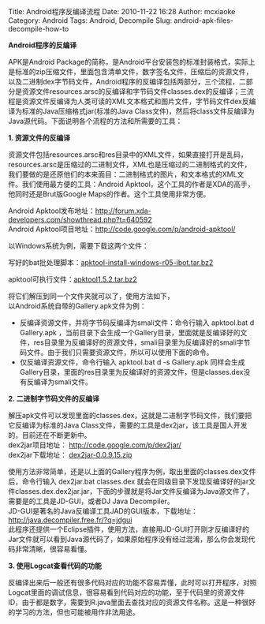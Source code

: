 Title: Android程序反编译流程
Date: 2010-11-22 16:28
Author: mcxiaoke
Category: Android
Tags: Android, Decompile
Slug: android-apk-files-decompile-how-to

**Android程序的反编译**

APK是Android
Package的简称，是Android平台安装包的标准封装格式，实际上是标准的zip压缩文件，里面包含清单文件，数字签名文件，压缩后的资源文件，以及二进制dex字节码文件，Android程序的反编译包括两部分，三个流程，二部分是资源文件resources.arsc的反编译和字节码文件classes.dex的反编译；三流程是资源文件反编译为人类可读的XML文本格式和图片文件，字节码文件dex反编译为标准的Java压缩格式jar(标准的Java
Class文件)，然后将class文件反编译为Java源代码。下面说明各个流程的方法和所需要的工具：

**1. 资源文件的反编译**

资源文件包括resources.arsc和res目录中的XML文件，如果直接打开是乱码，resources.arsc是压缩过的二进制文件，XML也是压缩过的二进制格式的文件，我们要做的是还原他们的本来面目：二进制格式的图片，和文本格式的XML文件。我们使用最方便的工具：Android
Apktool，这个工具的作者是XDA的高手，他同时还是Brut版Google
Maps的作者。这个工具使用非常方便。

Android
Apktool发布地址：<http://forum.xda-developers.com/showthread.php?t=640592>  
Android Apktool项目地址：<http://code.google.com/p/android-apktool/>

以Windows系统为例，需要下载这两个文件：  

写好的bat批处理脚本：[apktool-install-windows-r05-ibot.tar.bz2](https://android-apktool.googlecode.com/files/apktool-install-windows-r05-ibot.tar.bz2)  

apktool可执行文件：[apktool1.5.2.tar.bz2](https://android-apktool.googlecode.com/files/apktool1.5.2.tar.bz2)

将它们解压到同一个文件夹就可以了，使用方法如下，  
以Android系统自带的Gallery.apk文件为例：

-   反编译资源文件，并将字节码反编译为smali文件：命令行输入 apktool.bat
    d Gallery.apk
    ，当前目录下会生成一个Gallery目录，里面就是反编译好的文件，res目录里为反编译好的资源文件，smali目录里为反编译好的smali字节码文件。由于我们只需要资源文件，所以可以使用下面的命令。
-   仅反编译资源文件，命令行输入 apktool.bat d -s Gallery.apk
    同样会生成Gallery目录，里面的res目录里为反编译好的资源文件，但是classes.dex没有反编译为smali文件。

**2. 二进制字节码文件的反编译**

解压apk文件可以发现里面的classes.dex，这就是二进制字节码文件，我们要把它反编译为标准的Java
Class文件，需要的工具是dex2jar，该工具是国人开发的，目前还在不断更新中。  
dex2jar项目地址： <http://code.google.com/p/dex2jar/>  
dex2jar下载地址：
[dex2jar-0.0.9.15.zip](https://dex2jar.googlecode.com/files/dex2jar-0.0.9.15.zip)

使用方法非常简单，还是以上面的Gallery程序为例，取出里面的classes.dex文件后，命令行输入
dex2jar.bat classes.dex
就会在同级目录下发现反编译好的jar文件classes.dex.dex2jar.jar，下面的步骤就是将Jar文件反编译为Java源文件了，需要是的工具是JD-GUI，或者DJ
Java Decompiler。  
JD-GUI是著名的Java反编译工具JAD的GUI版本，下载地址：  
    <http://java.decompiler.free.fr/?q=jdgui>  
此程序还提供一个Eclipse插件，使用方法，直接用JD-GUI打开刚才反编译好的Jar文件就可以看到Java源代码了，如果原始程序没有经过混淆，那么你会发现代码非常清晰，很容易看懂。

**3. 使用Logcat查看代码的功能**

反编译出来后一般还有很多代码对应的功能不容易弄懂，此时可以打开程序，对照Logcat里面的调试信息，很容易看到代码对应的功能，至于代码里的资源文件ID，由于都是数字，需要到R.java里面去查找对应的资源文件名称。这是一种很好的学习的方法，但也可能被用作非法用途。

